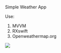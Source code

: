 Simple Weather App

Use:
1. MVVM
2. RXswift
3. Openweathermap.org


![](imagescreen/firstscreen.png)
